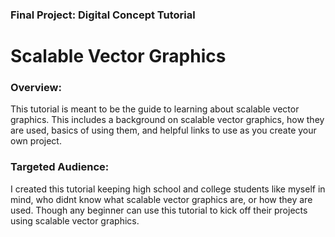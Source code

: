 ### Final Project: Digital Concept Tutorial

# Scalable Vector Graphics

### **Overview:**
This tutorial is meant to be the guide to learning about scalable vector graphics. This includes a background on scalable vector graphics, how they are used, basics of using them, and helpful links to use as you create your own project.

### **Targeted Audience:**
I created this tutorial keeping high school and college students like myself in mind, who didnt know what scalable vector graphics are, or how they are used. Though any beginner can use this tutorial to kick off their projects using scalable vector graphics.
